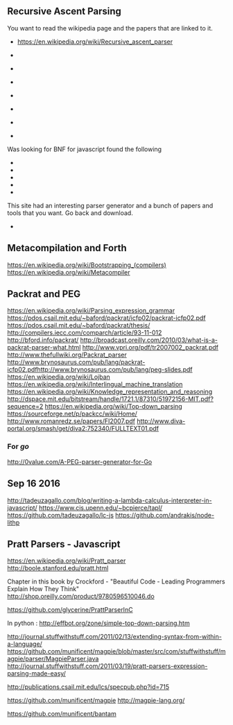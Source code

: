 
<!--
-->

Recursive Ascent Parsing
------------------------

You want to read the wikipedia page and the papers that are linked to it.

 * https://en.wikipedia.org/wiki/Recursive_ascent_parser


 * []( http://eli-project.sourceforge.net/ )
 * []( http://sourceforge.net/projects/eli-project/files/Eli/ )
 * []( https://en.wikipedia.org/wiki/Compiler-compiler )
 * []( https://en.wikipedia.org/wiki/Parsing_expression_grammar#Implementing_parsers_from_parsing_expression_grammars )
 * []( http://sourceforge.net/projects/packcc/files/ )
 * []( http://sourceforge.net/projects/packcc/files/packcc-1.2.0/ )
 * []( http://sourceforge.net/projects/packcc/files/packcc-1.0.0/ )

Was looking for BNF for javascript found the following

 * []( https://github.com/navstev0/nodebnf )
 * []( http://stackoverflow.com/questions/1786565/ebnf-for-ecmascript )
 * []( http://stackoverflow.com/questions/334479/repository-of-bnf-grammars/334539#334539 )
 * []( http://slebok.github.io/zoo/index.html )
 * []( http://savage.net.au/SQL/index.html )

This site had an interesting parser generator and a bunch of papers and
tools that you want.  Go back and download.

 * []( http://savage.net.au/Marpa.html )

Metacompilation and Forth
-------------------------

https://en.wikipedia.org/wiki/Bootstrapping_(compilers)
https://en.wikipedia.org/wiki/Metacompiler


Packrat and PEG
---------------

https://en.wikipedia.org/wiki/Parsing_expression_grammar
https://pdos.csail.mit.edu/~baford/packrat/icfp02/packrat-icfp02.pdf
https://pdos.csail.mit.edu/~baford/packrat/thesis/
http://compilers.iecc.com/comparch/article/93-11-012
http://bford.info/packrat/
http://broadcast.oreilly.com/2010/03/what-is-a-packrat-parser-what.html
http://www.vpri.org/pdf/tr2007002_packrat.pdf
http://www.thefullwiki.org/Packrat_parser
http://www.brynosaurus.com/pub/lang/packrat-icfp02.pdfhttp://www.brynosaurus.com/pub/lang/peg-slides.pdf
https://en.wikipedia.org/wiki/Lojban
https://en.wikipedia.org/wiki/Interlingual_machine_translation
https://en.wikipedia.org/wiki/Knowledge_representation_and_reasoning
http://dspace.mit.edu/bitstream/handle/1721.1/87310/51972156-MIT.pdf?sequence=2
https://en.wikipedia.org/wiki/Top-down_parsing
https://sourceforge.net/p/packcc/wiki/Home/
http://www.romanredz.se/papers/FI2007.pdf
http://www.diva-portal.org/smash/get/diva2:752340/FULLTEXT01.pdf

### For *go*

http://0value.com/A-PEG-parser-generator-for-Go

Sep 16 2016
------------

http://tadeuzagallo.com/blog/writing-a-lambda-calculus-interpreter-in-javascript/
https://www.cis.upenn.edu/~bcpierce/tapl/
https://github.com/tadeuzagallo/lc-js
https://github.com/andrakis/node-lithp

Pratt Parsers - Javascript
---------------------------

https://en.wikipedia.org/wiki/Pratt_parser
http://boole.stanford.edu/pratt.html

Chapter in this book by Crockford - 
"Beautiful Code - Leading Programmers Explain How They Think"
<http://shop.oreilly.com/product/9780596510046.do>

https://github.com/glycerine/PrattParserInC

In python : <http://effbot.org/zone/simple-top-down-parsing.htm>

http://journal.stuffwithstuff.com/2011/02/13/extending-syntax-from-within-a-language/
https://github.com/munificent/magpie/blob/master/src/com/stuffwithstuff/magpie/parser/MagpieParser.java
http://journal.stuffwithstuff.com/2011/03/19/pratt-parsers-expression-parsing-made-easy/

http://publications.csail.mit.edu/lcs/specpub.php?id=715

https://github.com/munificent/magpie
http://magpie-lang.org/

https://github.com/munificent/bantam

<!-- vim: set autoindent expandtab sw=4 syntax=markdown: -->
